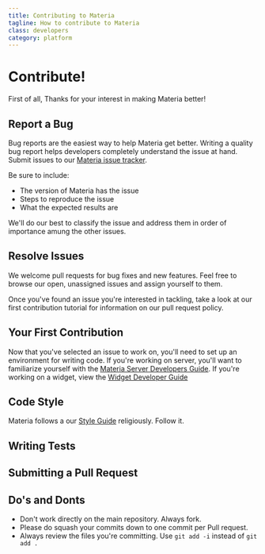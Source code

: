 ```yaml
---
title: Contributing to Materia
tagline: How to contribute to Materia
class: developers
category: platform
---
```

# Contribute!

First of all, Thanks for your interest in making Materia better!


## Report a Bug

Bug reports are the easiest way to help Materia get better.  Writing a quality bug report helps developers completely understand the issue at hand.  Submit issues to our [Materia issue tracker](https://github.com/ucfopen/Materia/issues).

Be sure to include:

* The version of Materia has the issue
* Steps to reproduce the issue
* What the expected results are

We'll do our best to classify the issue and address them in order of importance amung the other issues.

## Resolve Issues

We welcome pull requests for bug fixes and new features. Feel free to browse our open, unassigned issues and assign yourself to them.

Once you've found an issue you're interested in tackling, take a look at our first contribution tutorial for information on our pull request policy.

## Your First Contribution

Now that you've selected an issue to work on, you'll need to set up an environment for writing code. If you're working on server, you'll want to familiarize yourself with the [Materia Server Developers Guide](platform-developer-guide.html).  If you're working on a widget, view the [Widget Developer Guide](widget-developer-guide.html)


## Code Style

Materia follows a our [Style Guide](style-guide.html) religiously. Follow it.

## Writing Tests

## Submitting a Pull Request


## Do's and Donts

* Don't work directly on the main repository.  Always fork.
* Please do squash your commits down to one commit per Pull request.
* Always review the files you're committing. Use `git add -i` instead of `git add .`

